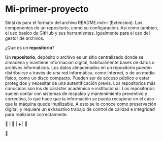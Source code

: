 # Mi-primer-proyecto
Sintáxis para el formato del archivo README.md&lt;--(Extencion). Los componentes de un repositorio, como su configuracion. Asi como tambien, el uso basico de GitHub y sus herramientas. Igualmente para el uso del gestor de archivos.

¿Que es un **repositorio**?

Un **repositorio**, depósito o archivo es un sitio centralizado donde se almacena y mantiene información
 digital, habitualmente bases de datos o archivos informáticos. Los datos almacenados en un 
 repositorio pueden distribuirse a través de una red informática, como Internet, o de un medio 
 físico, como un disco compacto. Pueden ser de acceso público o estar protegidos y necesitar de una
 autentificación previa. Los repositorios más conocidos son los de carácter académico e institucional.
 Los repositorios suelen contar con sistemas de respaldo y mantenimiento preventivo y correctivo, 
 lo que hace que la información se pueda recuperar en el caso que la máquina quede inutilizable. A 
 esto se lo conoce como preservación digital, y requiere un exhaustivo trabajo de control de calidad
 e integridad para realizarse correctamente.
 
 :space_invader: | 🦍 | ♠️ | :panda_face:

🐨
